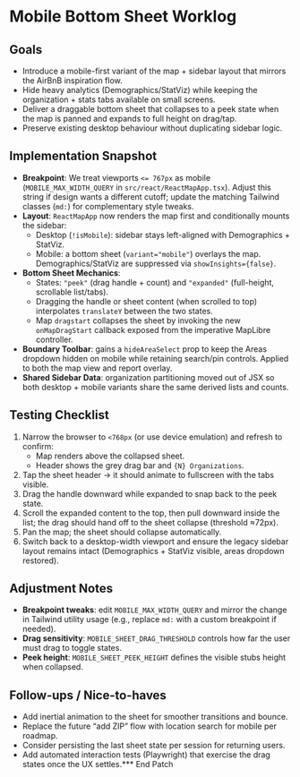 # Mobile Bottom Sheet Worklog

## Goals
- Introduce a mobile-first variant of the map + sidebar layout that mirrors the AirBnB inspiration flow.
- Hide heavy analytics (Demographics/StatViz) while keeping the organization + stats tabs available on small screens.
- Deliver a draggable bottom sheet that collapses to a peek state when the map is panned and expands to full height on drag/tap.
- Preserve existing desktop behaviour without duplicating sidebar logic.

## Implementation Snapshot
- **Breakpoint**: We treat viewports `<= 767px` as mobile (`MOBILE_MAX_WIDTH_QUERY` in `src/react/ReactMapApp.tsx`). Adjust this string if design wants a different cutoff; update the matching Tailwind classes (`md:`) for complementary style tweaks.
- **Layout**: `ReactMapApp` now renders the map first and conditionally mounts the sidebar:
  - Desktop (`!isMobile`): sidebar stays left-aligned with Demographics + StatViz.
  - Mobile: a bottom sheet (`variant="mobile"`) overlays the map. Demographics/StatViz are suppressed via `showInsights={false}`.
- **Bottom Sheet Mechanics**:
  - States: `"peek"` (drag handle + count) and `"expanded"` (full-height, scrollable list/tabs).
  - Dragging the handle or sheet content (when scrolled to top) interpolates `translateY` between the two states.
  - Map `dragstart` collapses the sheet by invoking the new `onMapDragStart` callback exposed from the imperative MapLibre controller.
- **Boundary Toolbar**: gains a `hideAreaSelect` prop to keep the Areas dropdown hidden on mobile while retaining search/pin controls. Applied to both the map view and report overlay.
- **Shared Sidebar Data**: organization partitioning moved out of JSX so both desktop + mobile variants share the same derived lists and counts.

## Testing Checklist
1. Narrow the browser to `<768px` (or use device emulation) and refresh to confirm:
   - Map renders above the collapsed sheet.
   - Header shows the grey drag bar and `{N} Organizations`.
2. Tap the sheet header → it should animate to fullscreen with the tabs visible.
3. Drag the handle downward while expanded to snap back to the peek state.
4. Scroll the expanded content to the top, then pull downward inside the list; the drag should hand off to the sheet collapse (threshold ≈72px).
5. Pan the map; the sheet should collapse automatically.
6. Switch back to a desktop-width viewport and ensure the legacy sidebar layout remains intact (Demographics + StatViz visible, areas dropdown restored).

## Adjustment Notes
- **Breakpoint tweaks**: edit `MOBILE_MAX_WIDTH_QUERY` and mirror the change in Tailwind utility usage (e.g., replace `md:` with a custom breakpoint if needed).
- **Drag sensitivity**: `MOBILE_SHEET_DRAG_THRESHOLD` controls how far the user must drag to toggle states.
- **Peek height**: `MOBILE_SHEET_PEEK_HEIGHT` defines the visible stubs height when collapsed.

## Follow-ups / Nice-to-haves
- Add inertial animation to the sheet for smoother transitions and bounce.
- Replace the future “add ZIP” flow with location search for mobile per roadmap.
- Consider persisting the last sheet state per session for returning users.
- Add automated interaction tests (Playwright) that exercise the drag states once the UX settles.*** End Patch
